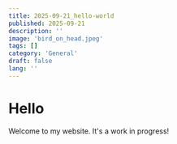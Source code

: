 ```yaml
---
title: 2025-09-21_hello-world
published: 2025-09-21
description: ''
image: 'bird_on_head.jpeg'
tags: []
category: 'General'
draft: false 
lang: ''
---
```


# Hello

Welcome to my website. It's a work in progress!
